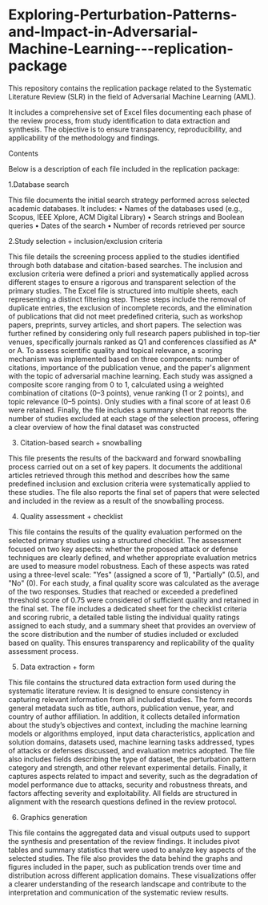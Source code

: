 # Exploring-Perturbation-Patterns-and-Impact-in-Adversarial-Machine-Learning---replication-package
This repository contains the replication package related to the Systematic Literature Review (SLR) in the field of Adversarial Machine Learning (AML).

It includes a comprehensive set of Excel files documenting each phase of the review process, from study identification to data extraction and synthesis. The objective is to ensure transparency, reproducibility, and applicability of the methodology and findings.

Contents

Below is a description of each file included in the replication package:

1.Database search

This file documents the initial search strategy performed across selected academic databases. It includes:
•	Names of the databases used (e.g., Scopus, IEEE Xplore, ACM Digital Library)
•	Search strings and Boolean queries
•	Dates of the search
•	Number of records retrieved per source

2.Study selection + inclusion/exclusion criteria

This file details the screening process applied to the studies identified through both database and citation-based searches. The inclusion and exclusion criteria were defined a priori and systematically applied across different stages to ensure a rigorous and transparent selection of the primary studies.
The Excel file is structured into multiple sheets, each representing a distinct filtering step. These steps include the removal of duplicate entries, the exclusion of incomplete records, and the elimination of publications that did not meet predefined criteria, such as workshop papers, preprints, survey articles, and short papers. The selection was further refined by considering only full research papers published in top-tier venues, specifically journals ranked as Q1 and conferences classified as A* or A.
To assess scientific quality and topical relevance, a scoring mechanism was implemented based on three components: number of citations, importance of the publication venue, and the paper's alignment with the topic of adversarial machine learning. Each study was assigned a composite score ranging from 0 to 1, calculated using a weighted combination of citations (0–3 points), venue ranking (1 or 2 points), and topic relevance (0–5 points). Only studies with a final score of at least 0.6 were retained.
Finally, the file includes a summary sheet that reports the number of studies excluded at each stage of the selection process, offering a clear overview of how the final dataset was constructed

3. Citation-based search + snowballing

This file presents the results of the backward and forward snowballing process carried out on a set of key papers. It documents the additional articles retrieved through this method and describes how the same predefined inclusion and exclusion criteria were systematically applied to these studies. The file also reports the final set of papers that were selected and included in the review as a result of the snowballing process.

4. Quality assessment + checklist

This file contains the results of the quality evaluation performed on the selected primary studies using a structured checklist. The assessment focused on two key aspects: whether the proposed attack or defense techniques are clearly defined, and whether appropriate evaluation metrics are used to measure model robustness.
Each of these aspects was rated using a three-level scale: "Yes" (assigned a score of 1), "Partially" (0.5), and "No" (0). For each study, a final quality score was calculated as the average of the two responses. Studies that reached or exceeded a predefined threshold score of 0.75 were considered of sufficient quality and retained in the final set.
The file includes a dedicated sheet for the checklist criteria and scoring rubric, a detailed table listing the individual quality ratings assigned to each study, and a summary sheet that provides an overview of the score distribution and the number of studies included or excluded based on quality. This ensures transparency and replicability of the quality assessment process.

5. Data extraction + form

This file contains the structured data extraction form used during the systematic literature review. It is designed to ensure consistency in capturing relevant information from all included studies. The form records general metadata such as title, authors, publication venue, year, and country of author affiliation.
In addition, it collects detailed information about the study’s objectives and context, including the machine learning models or algorithms employed, input data characteristics, application and solution domains, datasets used, machine learning tasks addressed, types of attacks or defenses discussed, and evaluation metrics adopted.
The file also includes fields describing the type of dataset, the perturbation pattern category and strength, and other relevant experimental details. Finally, it captures aspects related to impact and severity, such as the degradation of model performance due to attacks, security and robustness threats, and factors affecting severity and exploitability. All fields are structured in alignment with the research questions defined in the review protocol.

6. Graphics generation

This file contains the aggregated data and visual outputs used to support the synthesis and presentation of the review findings. It includes pivot tables and summary statistics that were used to analyze key aspects of the selected studies. The file also provides the data behind the graphs and figures included in the paper, such as publication trends over time and distribution across different application domains. These visualizations offer a clearer understanding of the research landscape and contribute to the interpretation and communication of the systematic review results.

